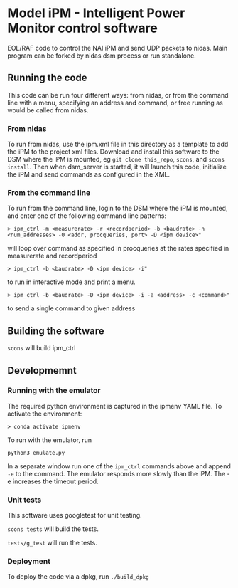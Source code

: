 # Model iPM - Intelligent Power Monitor control software
EOL/RAF code to control the NAI iPM and send UDP packets to nidas. Main program can be forked by nidas dsm process or run standalone.

## Running the code
This code can be run four different ways: from nidas, or from the command line with a menu, specifying an address and command, or free running as would be called from nidas.

### From nidas
To run from nidas, use the ipm.xml file in this directory as a template to add the iPM to the project xml files. Download and install this software to the DSM where the iPM is mounted, eg `git clone this_repo`, `scons`, and `scons install`. Then when dsm_server is started, it will launch this code, initialize the iPM and send commands as configured in the XML.

### From the command line
To run from the command line, login to the DSM where the iPM is mounted, and enter one of the following command line patterns:

```
> ipm_ctrl -m <measurerate> -r <recordperiod> -b <baudrate> -n <num_addresses> -0 <addr, procqueries, port> -D <ipm device>"
```
will loop over command as specified in procqueries at the rates specified in measurerate and recordperiod

```
> ipm_ctrl -b <baudrate> -D <ipm device> -i"
```
 to run in interactive mode and print a menu.

```
> ipm_ctrl -b <baudrate> -D <ipm device> -i -a <address> -c <command>"
```
 to send a single command to given address

## Building the software
`scons` will build ipm_ctrl

## Developmemnt

### Running with the emulator
The required python environment is captured in the ipmenv YAML file. To activate the environment:

```
> conda activate ipmenv
```

To run with the emulator, run

```
python3 emulate.py
```

In a separate window run one of the `ipm_ctrl` commands above and append `-e` to the command. The emulator responds more slowly than the iPM. The -e increases the timeout period.

### Unit tests
This software uses googletest for unit testing.

`scons tests` will build the tests.

`tests/g_test` will run the tests.

### Deployment
To deploy the code via a dpkg, run `./build_dpkg`
